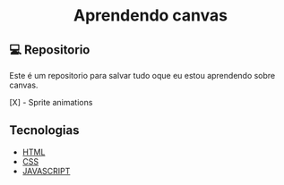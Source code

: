 <h1 align="center">Aprendendo canvas</h1>

## 💻 Repositorio

Este é um repositorio para salvar tudo oque eu estou aprendendo sobre canvas.

[X] - Sprite animations

## Tecnologias

- [HTML](https://developer.mozilla.org/pt-BR/docs/Web/HTML)
- [CSS](https://developer.mozilla.org/pt-BR/docs/Web/CSS)
- [JAVASCRIPT](https://developer.mozilla.org/pt-BR/docs/Web/JavaScript)
